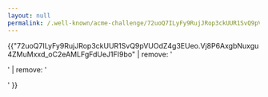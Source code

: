 ```yaml
---
layout: null
permalink: /.well-known/acme-challenge/72uoQ7ILyFy9RujJRop3ckUUR1SvQ9pVUOdZ4g3EUeo
---
```

{{"72uoQ7ILyFy9RujJRop3ckUUR1SvQ9pVUOdZ4g3EUeo.Vj8P6AxgbNuxgu4ZMuMxxd_oC2eAMLFgFdUeJ1FI9bo" | remove: '<p>' | remove: '</p>' }}